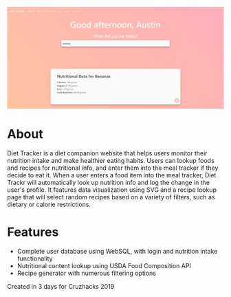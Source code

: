 ![Screenshot](https://github.com/TheEducatedPickle/Cruzhacks-2019/blob/master/screenshots/Capture.PNG?raw=true)

# About
Diet Tracker is a diet companion website that helps users monitor their nutrition intake and make healthier eating habits. Users can lookup foods and recipes for nutritional info, and enter them into the meal tracker if they decide to eat it. When a user enters a food item into the meal tracker, Diet Trackr will automatically look up nutrition info and log the change in the user's profile. It features data visualization using SVG and a recipe lookup page that will select random recipes based on a variety of filters, such as dietary or calorie restrictions.

# Features
* Complete user database using WebSQL, with login and nutrition intake functionality
* Nutritional content lookup using USDA Food Composition API
* Recipe generator with numerous filtering options

Created in 3 days for Cruzhacks 2019
